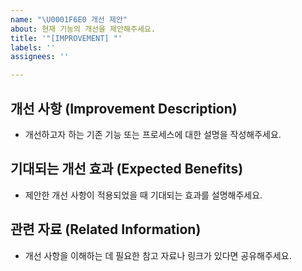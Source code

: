 ```yaml
---
name: "\U0001F6E0️ 개선 제안"
about: 현재 기능의 개선을 제안해주세요.
title: '"[IMPROVEMENT] "'
labels: ''
assignees: ''

---
```


## 개선 사항 (Improvement Description)
- 개선하고자 하는 기존 기능 또는 프로세스에 대한 설명을 작성해주세요.

## 기대되는 개선 효과 (Expected Benefits)
- 제안한 개선 사항이 적용되었을 때 기대되는 효과를 설명해주세요.

## 관련 자료 (Related Information)
- 개선 사항을 이해하는 데 필요한 참고 자료나 링크가 있다면 공유해주세요.
